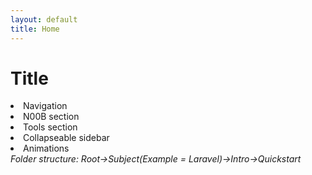```yaml
---
layout: default
title: Home
---
```


<h1>Title</h1>
<li>Navigation</li>
<li>N00B section</li>
<li>Tools section</li>
<li>Collapseable sidebar</li>
<li>Animations</li>
<i>Folder structure: Root->Subject(Example = Laravel)->Intro->Quickstart</i>
